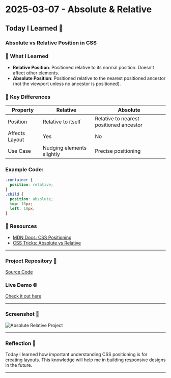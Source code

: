 # 2025-03-07 - Absolute & Relative

## Today I Learned 🚀
### Absolute vs Relative Position in CSS

### 🔑 What I Learned
- **Relative Position**: Positioned relative to its normal position. Doesn't affect other elements.
- **Absolute Position**: Positioned relative to the nearest positioned ancestor (not the viewport unless no ancestor is positioned).

### 🧠 Key Differences
| Property   | Relative                  | Absolute                 |
|-----------|---------------------------|--------------------------|
| Position  | Relative to itself        | Relative to nearest positioned ancestor |
| Affects Layout | Yes                 | No                      |
| Use Case  | Nudging elements slightly | Precise positioning      |

### Example Code:
```css
.container {
  position: relative;
}
.child {
  position: absolute;
  top: 10px;
  left: 10px;
}
```

### 🔗 Resources
- [MDN Docs: CSS Positioning](https://developer.mozilla.org/en-US/docs/Web/CSS/position)
- [CSS Tricks: Absolute vs Relative](https://css-tricks.com/absolute-relative-fixed-positioining-how-do-they-differ/)

---

### Project Repository 📌
[Source Code](https://github.com/mrlayy/frontend-project-1-absolute-relative)

### Live Demo 🌐
[Check it out here](https://mrlayy.github.io/frontend-project-1-absolute-relative/)

---

### Screenshot 📸
![Absolute Relative Project](../assets/2025-03-07-absolute-relative.png)

---

### Reflection 💪
Today I learned how important understanding CSS positioning is for creating layouts. This knowledge will help me in building responsive designs in the future.

---

